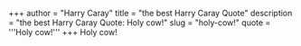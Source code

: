 +++
author = "Harry Caray"
title = "the best Harry Caray Quote"
description = "the best Harry Caray Quote: Holy cow!"
slug = "holy-cow!"
quote = '''Holy cow!'''
+++
Holy cow!
